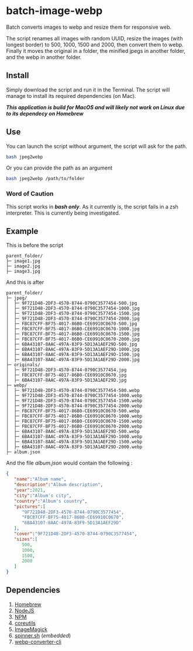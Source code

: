 # batch-image-webp
Batch converts images to webp and resize them for responsive web.

The script renames all images with random UUID, resize the images (with longest border) to 500, 1000, 1500 and 2000, then convert them to webp. Finally it moves the original in a folder, the minified jpegs in another folder, and the webp in another folder.

## Install
Simply download the script and run it in the Terminal. The script will manage to install its required dependencies (on Mac).

***This application is build for MacOS and will likely not work on Linux due to its dependecy on Homebrew***

## Use
You can launch the script without argument, the script will ask for the path.

```bash
bash jpeg2webp
```

Or you can provide the path as an argument

```bash
bash jpeg2webp /path/to/folder
```

### Word of Caution
This script works in ***bash only***. As it currently is, the script fails in a zsh interpreter. This is currently being investigated.

## Example

This is before the script

```
parent_folder/
├─ image1.jpg
├─ image2.jpg
├─ image3.jpg
```

And this is after

```
parent_folder/
├─ jpeg/
│  ├─ 9F721D48-2DF3-4570-8744-0790C3577454-500.jpg
│  ├─ 9F721D48-2DF3-4570-8744-0790C3577454-1000.jpg
│  ├─ 9F721D48-2DF3-4570-8744-0790C3577454-1500.jpg
│  ├─ 9F721D48-2DF3-4570-8744-0790C3577454-2000.jpg
│  ├─ FBC87CFF-BF75-4017-86B0-CE69910C0670-500.jpg
│  ├─ FBC87CFF-BF75-4017-86B0-CE69910C0670-1000.jpg
│  ├─ FBC87CFF-BF75-4017-86B0-CE69910C0670-1500.jpg
│  ├─ FBC87CFF-BF75-4017-86B0-CE69910C0670-2000.jpg
│  ├─ 6BA43107-8AAC-497A-83F9-5D13A1AEF29D-500.jpg
│  ├─ 6BA43107-8AAC-497A-83F9-5D13A1AEF29D-1000.jpg
│  ├─ 6BA43107-8AAC-497A-83F9-5D13A1AEF29D-1500.jpg
│  ├─ 6BA43107-8AAC-497A-83F9-5D13A1AEF29D-2000.jpg
├─ originals/
│  ├─ 9F721D48-2DF3-4570-8744-0790C3577454.jpg
│  ├─ FBC87CFF-BF75-4017-86B0-CE69910C0670.jpg
│  ├─ 6BA43107-8AAC-497A-83F9-5D13A1AEF29D.jpg
├─ webp/
│  ├─ 9F721D48-2DF3-4570-8744-0790C3577454-500.webp
│  ├─ 9F721D48-2DF3-4570-8744-0790C3577454-1000.webp
│  ├─ 9F721D48-2DF3-4570-8744-0790C3577454-1500.webp
│  ├─ 9F721D48-2DF3-4570-8744-0790C3577454-2000.webp
│  ├─ FBC87CFF-BF75-4017-86B0-CE69910C0670-500.webp
│  ├─ FBC87CFF-BF75-4017-86B0-CE69910C0670-1000.webp
│  ├─ FBC87CFF-BF75-4017-86B0-CE69910C0670-1500.webp
│  ├─ FBC87CFF-BF75-4017-86B0-CE69910C0670-2000.webp
│  ├─ 6BA43107-8AAC-497A-83F9-5D13A1AEF29D-500.webp
│  ├─ 6BA43107-8AAC-497A-83F9-5D13A1AEF29D-1000.webp
│  ├─ 6BA43107-8AAC-497A-83F9-5D13A1AEF29D-1500.webp
│  ├─ 6BA43107-8AAC-497A-83F9-5D13A1AEF29D-2000.webp
├─ album.json
```

And the file *album.json* would contain the following :

```json
{
   "name":"Album name",
   "description":"Album description",
   "year":2021,
   "city":"Album's city",
   "country":"Album's country",
   "pictures":[
      "9F721D48-2DF3-4570-8744-0790C3577454",
      "FBC87CFF-BF75-4017-86B0-CE69910C0670",
      "6BA43107-8AAC-497A-83F9-5D13A1AEF29D"
   ],
   "cover":"9F721D48-2DF3-4570-8744-0790C3577454",
   "sizes":[
      500,
      1000,
      1500,
      2000
   ]
}
```

## Dependencies

1. [Homebrew](https://brew.sh/)
2. [NodeJS](https://nodejs.org/en/)
3. [NPM](https://www.npmjs.com/)
4. [coreutils](https://formulae.brew.sh/formula/coreutils)
5. [ImageMagick](https://formulae.brew.sh/formula/imagemagick#default)
6. [spinner.sh](https://github.com/tlatsas/bash-spinner/blob/master/spinner.sh) (*embedded*)
7. [webp-converter-cli](https://www.npmjs.com/package/webp-converter-cli)
